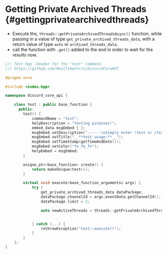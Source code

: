 Getting Private Archived Threads {#gettingprivatearchivedthreads}
============
- Execute the, `threads::getPrivateArchivedThreadsAsync()` function, while passing in a value of type `get_private_archived_threads_data`, with a return value of type `auto` or `archived_threads_data`.
- call the function with `.get()` added to the end in order to wait for the results now.

```cpp
/// Test.hpp -header for the "test" command.
/// https://github.com/RealTimeChris/DiscordCoreAPI

#pragma once

#include <index.hpp>

namespace discord_core_api {

	class test : public base_function {
	  public:
		test() {
			commandName = "test";
			helpDescription = "testing purposes!";
			embed_data msgEmbed { };
			msgEmbed.setDescription("------\nSimply enter !test or /test!\n------");
			msgEmbed.setTitle("__**test usage:**__");
			msgEmbed.setTimeStamp(getTimeAndDate());
			msgEmbed.setColor("fe_fe_fe");
			helpEmbed = msgEmbed;
		}

		unique_ptr<base_function> create() {
			return makeUnique<test>();
		}

		virtual void execute(base_function_arguments& args) {
			try {
				get_private_archived_threads_data dataPackage;
				dataPackage.channelId = args.eventData.getChannelId();
				dataPackage.limit = 2;

				auto newActiveThreads = threads::getPrivateArchivedThreadsAsync(const& dataPackage).get();


			} catch (...) {
				rethrowException("test::execute()");
			}
		}
	};
}
```
